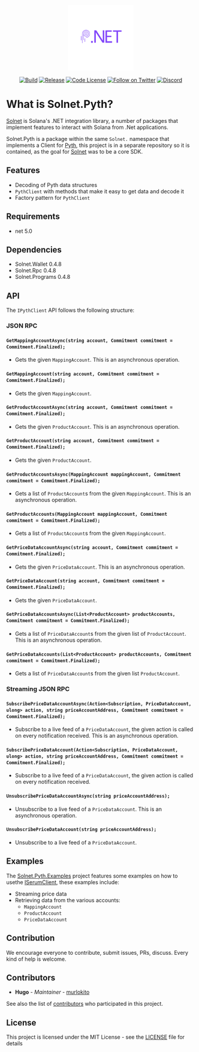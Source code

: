 <p align="center">
    <img src="assets/icon.png" margin="auto" height="175"/>
</p>
<p align="center">
    <a href="https://github.com/bmresearch/Solnet.Pyth/actions/workflows/build.yml">
       <img alt="Build" src="https://github.com/bmresearch/Solnet.Pyth/actions/workflows/build.yml/badge.svg"></a>
    <a href="https://github.com/bmresearch/Solnet.Pyth/actions/workflows/publish.yml">
       <img alt="Release" src="https://github.com/bmresearch/Solnet.Pyth/actions/workflows/publish.yml/badge.svg"></a>
    <a href="">
        <img src="https://img.shields.io/github/license/bmresearch/solnet.pyth?style=flat-square"
            alt="Code License"></a>
    <a href="https://twitter.com/intent/follow?screen_name=blockmountainio">
        <img src="https://img.shields.io/twitter/follow/blockmountainio?style=flat-square&logo=twitter"
            alt="Follow on Twitter"></a>
    <a href="https://discord.gg/YHMbpuS3Tx">
       <img alt="Discord" src="https://img.shields.io/discord/849407317761064961?style=flat-square"
            alt="Join the discussion!"></a>
</p>

# What is Solnet.Pyth?

[Solnet](https://github.com/bmresearch/Solnet) is Solana's .NET integration library, a number of packages that implement features to interact with
Solana from .Net applications.

Solnet.Pyth is a package within the same `Solnet.` namespace that implements a Client for [Pyth](https://pyth.network/), this project is in a
separate repository so it is contained, as the goal for [Solnet](https://github.com/bmresearch/Solnet) was to be a core SDK.

## Features

- Decoding of Pyth data structures
- `PythClient` with methods that make it easy to get data and decode it
- Factory pattern for `PythClient`

## Requirements
- net 5.0

## Dependencies
- Solnet.Wallet 0.4.8
- Solnet.Rpc 0.4.8
- Solnet.Programs 0.4.8

## API

The `IPythClient` API follows the following structure:

### JSON RPC

#### `GetMappingAccountAsync(string account, Commitment commitment = Commitment.Finalized);`
  - Gets the given `MappingAccount`. This is an asynchronous operation.
#### `GetMappingAccount(string account, Commitment commitment = Commitment.Finalized);`
  - Gets the given `MappingAccount`.
#### `GetProductAccountAsync(string account, Commitment commitment = Commitment.Finalized);`
  - Gets the given `ProductAccount`. This is an asynchronous operation.
#### `GetProductAccount(string account, Commitment commitment = Commitment.Finalized);`
  - Gets the given `ProductAccount`.
#### `GetProductAccountsAsync(MappingAccount mappingAccount, Commitment commitment = Commitment.Finalized);`
  - Gets a list of `ProductAccount`s from the given `MappingAccount`. This is an asynchronous operation.
#### `GetProductAccounts(MappingAccount mappingAccount, Commitment commitment = Commitment.Finalized);`
  - Gets a list of `ProductAccount`s from the given `MappingAccount`.
#### `GetPriceDataAccountAsync(string account, Commitment commitment = Commitment.Finalized);`
  - Gets the given `PriceDataAccount`. This is an asynchronous operation.
#### `GetPriceDataAccount(string account, Commitment commitment = Commitment.Finalized);`
  - Gets the given `PriceDataAccount`.
#### `GetPriceDataAccountsAsync(List<ProductAccount> productAccounts, Commitment commitment = Commitment.Finalized);`
  - Gets a list of `PriceDataAccount`s from the given list of `ProductAccount`. This is an asynchronous operation.
#### `GetPriceDataAccounts(List<ProductAccount> productAccounts, Commitment commitment = Commitment.Finalized);`
  - Gets a list of `PriceDataAccount`s from the given list `ProductAccount`.
  
### Streaming JSON RPC

#### `SubscribePriceDataAccountAsync(Action<Subscription, PriceDataAccount, ulong> action, string priceAccountAddress, Commitment commitment = Commitment.Finalized);`
  - Subscribe to a live feed of a `PriceDataAccount`, the given action is called on every notification received. This is an asynchronous operation.
#### `SubscribePriceDataAccount(Action<Subscription, PriceDataAccount, ulong> action, string priceAccountAddress, Commitment commitment = Commitment.Finalized);`
  - Subscribe to a live feed of a `PriceDataAccount`, the given action is called on every notification received.
#### `UnsubscribePriceDataAccountAsync(string priceAccountAddress);`
  - Unsubscribe to a live feed of a `PriceDataAccount`. This is an asynchronous operation.
#### `UnsubscribePriceDataAccount(string priceAccountAddress);`
  - Unsubscribe to a live feed of a `PriceDataAccount`.

## Examples

The [Solnet.Pyth.Examples](https://github.com/bmresearch/Solnet.Pyth/tree/master/Solnet.Pyth.Examples) project features some examples on how to usethe [ISerumClient](https://github.com/bmresearch/Solnet.Pyth/tree/master/Solnet.Pyth/IPythClient.cs), these examples include:
- Streaming price data
- Retrieving data from the various accounts:
  - `MappingAccount`
  - `ProductAccount`
  - `PriceDataAccount`

## Contribution

We encourage everyone to contribute, submit issues, PRs, discuss. Every kind of help is welcome.

## Contributors

* **Hugo** - *Maintainer* - [murlokito](https://github.com/murlokito)

See also the list of [contributors](https://github.com/bmresearch/Solnet.Pyth/contributors) who participated in this project.

## License

This project is licensed under the MIT License - see the [LICENSE](https://github.com/bmresearch/Solnet.Pyth/blob/master/LICENSE) file for details
